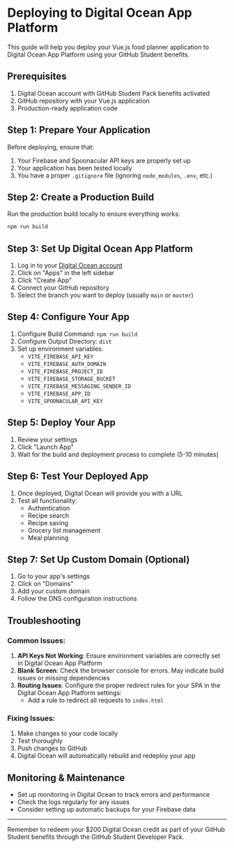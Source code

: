 # Deploying to Digital Ocean App Platform

This guide will help you deploy your Vue.js food planner application to Digital Ocean App Platform using your GitHub Student benefits.

## Prerequisites

1. Digital Ocean account with GitHub Student Pack benefits activated
2. GitHub repository with your Vue.js application
3. Production-ready application code

## Step 1: Prepare Your Application

Before deploying, ensure that:

1. Your Firebase and Spoonacular API keys are properly set up
2. Your application has been tested locally
3. You have a proper `.gitignore` file (ignoring `node_modules`, `.env`, etc.)

## Step 2: Create a Production Build

Run the production build locally to ensure everything works:

```bash
npm run build
```

## Step 3: Set Up Digital Ocean App Platform

1. Log in to your [Digital Ocean account](https://cloud.digitalocean.com/)
2. Click on "Apps" in the left sidebar
3. Click "Create App"
4. Connect your GitHub repository
5. Select the branch you want to deploy (usually `main` or `master`)

## Step 4: Configure Your App

1. Configure Build Command: `npm run build`
2. Configure Output Directory: `dist`
3. Set up environment variables:
   - `VITE_FIREBASE_API_KEY`
   - `VITE_FIREBASE_AUTH_DOMAIN`
   - `VITE_FIREBASE_PROJECT_ID`
   - `VITE_FIREBASE_STORAGE_BUCKET`
   - `VITE_FIREBASE_MESSAGING_SENDER_ID`
   - `VITE_FIREBASE_APP_ID`
   - `VITE_SPOONACULAR_API_KEY`

## Step 5: Deploy Your App

1. Review your settings
2. Click "Launch App"
3. Wait for the build and deployment process to complete (5-10 minutes)

## Step 6: Test Your Deployed App

1. Once deployed, Digital Ocean will provide you with a URL
2. Test all functionality:
   - Authentication
   - Recipe search
   - Recipe saving
   - Grocery list management
   - Meal planning

## Step 7: Set Up Custom Domain (Optional)

1. Go to your app's settings
2. Click on "Domains"
3. Add your custom domain
4. Follow the DNS configuration instructions

## Troubleshooting

### Common Issues:

1. **API Keys Not Working**: Ensure environment variables are correctly set in Digital Ocean App Platform
2. **Blank Screen**: Check the browser console for errors. May indicate build issues or missing dependencies
3. **Routing Issues**: Configure the proper redirect rules for your SPA in the Digital Ocean App Platform settings:
   - Add a rule to redirect all requests to `index.html`

### Fixing Issues:

1. Make changes to your code locally
2. Test thoroughly
3. Push changes to GitHub
4. Digital Ocean will automatically rebuild and redeploy your app

## Monitoring & Maintenance

- Set up monitoring in Digital Ocean to track errors and performance
- Check the logs regularly for any issues
- Consider setting up automatic backups for your Firebase data

---

Remember to redeem your $200 Digital Ocean credit as part of your GitHub Student benefits through the GitHub Student Developer Pack.
